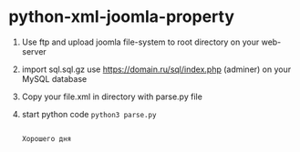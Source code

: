 # python-xml-joomla-property
1. Use ftp and upload joomla file-system to root directory on your web-server
2. import sql.sql.gz use https://domain.ru/sql/index.php (adminer) on your MySQL database
3. Copy your file.xml in directory with parse.py file
4. start python code ```python3 parse.py```

                                                                                Хорошего дня
